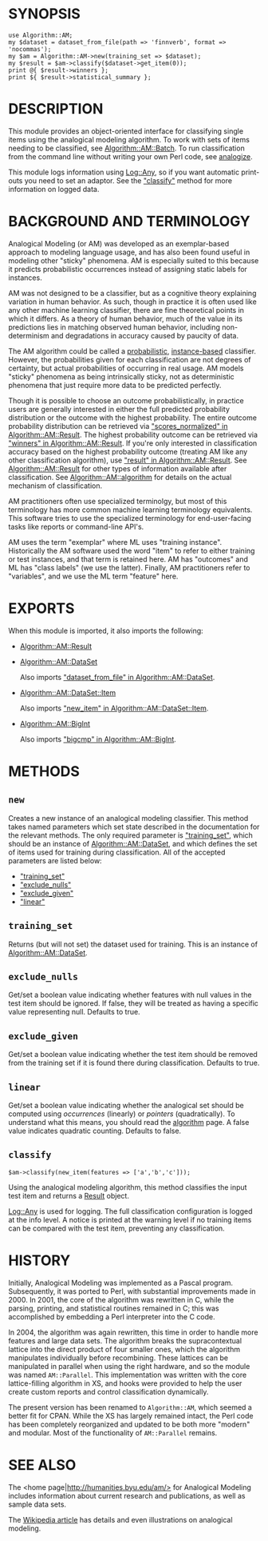 # SYNOPSIS

    use Algorithm::AM;
    my $dataset = dataset_from_file(path => 'finnverb', format => 'nocommas');
    my $am = Algorithm::AM->new(training_set => $dataset);
    my $result = $am->classify($dataset->get_item(0));
    print @{ $result->winners };
    print ${ $result->statistical_summary };

# DESCRIPTION

This module provides an object-oriented interface for
classifying single items using the analogical modeling algorithm.
To work with sets of items needing to be classified, see
[Algorithm::AM::Batch](https://metacpan.org/pod/Algorithm::AM::Batch). To run classification from the command line
without writing your own Perl code, see [analogize](https://metacpan.org/pod/analogize).

This module logs information using [Log::Any](https://metacpan.org/pod/Log::Any), so if you
want automatic print-outs you need to set an adaptor. See the
["classify"](#classify) method for more information on logged data.

# BACKGROUND AND TERMINOLOGY

Analogical Modeling (or AM) was developed as an exemplar-based
approach to modeling language usage, and has also been found useful
in modeling other "sticky" phenomena. AM is especially suited to this
because it predicts probabilistic occurrences instead of assigning
static labels for instances.

AM was not designed to be a classifier, but as a cognitive theory explaining
variation in human behavior. As such, though in practice it is often used
like any other machine learning classifier, there are fine theoretical points
in which it differs. As a theory of human behavior, much of the value in its
predictions lies in matching observed human behavior, including non-determinism
and degradations in accuracy caused by paucity of data.

The AM algorithm could be called a
[probabilistic](http://en.wikipedia.org/wiki/Probabilistic_classification),
[instance-based](http://en.wikipedia.org/wiki/Instance-based_learning)
classifier. However, the probabilities given for each classification
are not degrees of certainty, but actual probabilities of occurring
in real usage. AM models "sticky" phenomena as being intrinsically
sticky, not as deterministic phenomena that just require more data to be
predicted perfectly.

Though it is possible to choose an outcome probabilistically, in practice
users are generally interested in either the full predicted probability
distribution
or the outcome with the highest probability. The entire outcome probability
distribution can be retrieved via
["scores\_normalized" in Algorithm::AM::Result](https://metacpan.org/pod/Algorithm::AM::Result#scores_normalized). The highest probability outcome
can be retrieved via ["winners" in Algorithm::AM::Result](https://metacpan.org/pod/Algorithm::AM::Result#winners).
If you're only interested in classification accuracy based on the highest
probability outcome (treating AM like any other classification algorithm),
use ["result" in Algorithm::AM::Result](https://metacpan.org/pod/Algorithm::AM::Result#result).
See [Algorithm::AM::Result](https://metacpan.org/pod/Algorithm::AM::Result) for other types of information available
after classification. See [Algorithm::AM::algorithm](https://metacpan.org/pod/Algorithm::AM::algorithm) for details
on the actual mechanism of classification.

AM practitioners often use specialized terminolgy, but most of this
terminology has more common machine learning terminology equivalents.
This software tries to use the specialized terminology for end-user-facing
tasks like reports or command-line API's.

AM uses the term "exemplar" where ML uses "training instance". Historically
the AM software used the word "item" to refer to either training or test
instances, and that term is retained here. AM has "outcomes" and ML has
"class labels" (we use the latter). Finally, AM practitioners refer to
"variables", and we use the ML term "feature" here.

# EXPORTS

When this module is imported, it also imports the following:

- [Algorithm::AM::Result](https://metacpan.org/pod/Algorithm::AM::Result)
- [Algorithm::AM::DataSet](https://metacpan.org/pod/Algorithm::AM::DataSet)

    Also imports ["dataset\_from\_file" in Algorithm::AM::DataSet](https://metacpan.org/pod/Algorithm::AM::DataSet#dataset_from_file).

- [Algorithm::AM::DataSet::Item](https://metacpan.org/pod/Algorithm::AM::DataSet::Item)

    Also imports ["new\_item" in Algorithm::AM::DataSet::Item](https://metacpan.org/pod/Algorithm::AM::DataSet::Item#new_item).

- [Algorithm::AM::BigInt](https://metacpan.org/pod/Algorithm::AM::BigInt)

    Also imports ["bigcmp" in Algorithm::AM::BigInt](https://metacpan.org/pod/Algorithm::AM::BigInt#bigcmp).

# METHODS

## `new`

Creates a new instance of an analogical modeling classifier. This
method takes named parameters which set state described in the
documentation for the relevant methods. The only required parameter
is ["training\_set"](#training_set), which should be an instance of
[Algorithm::AM::DataSet](https://metacpan.org/pod/Algorithm::AM::DataSet), and which defines the set of items used
for training during classification. All of the accepted parameters
are listed below:

- ["training\_set"](#training_set)
- ["exclude\_nulls"](#exclude_nulls)
- ["exclude\_given"](#exclude_given)
- ["linear"](#linear)

## `training_set`

Returns (but will not set) the dataset used for training. This is
an instance of [Algorithm::AM::DataSet](https://metacpan.org/pod/Algorithm::AM::DataSet).

## `exclude_nulls`

Get/set a boolean value indicating whether features with null
values in the test item should be ignored. If false, they will be
treated as having a specific value representing null.
Defaults to true.

## `exclude_given`

Get/set a boolean value indicating whether the test item should be
removed from the training set if it is found there during
classification. Defaults to true.

## `linear`

Get/set a boolean value indicating whether the analogical set should
be computed using _occurrences_ (linearly) or _pointers_
(quadratically). To understand what this means, you should read the
[algorithm](https://metacpan.org/pod/Algorithm::AM::algorithm) page. A false value indicates
quadratic counting. Defaults to false.

## `classify`

    $am->classify(new_item(features => ['a','b','c']));

Using the analogical modeling algorithm, this method classifies
the input test item and returns a [Result](https://metacpan.org/pod/Algorithm::AM::Result)
object.

[Log::Any](https://metacpan.org/pod/Log::Any) is used for logging. The full classification configuration
is logged at the info level. A notice is printed at the warning
level if no training items can be compared with the test item,
preventing any classification.

# HISTORY

Initially, Analogical Modeling was implemented as a Pascal program.
Subsequently, it was ported to Perl, with substantial improvements
made in 2000. In 2001, the core of the algorithm was rewritten in C,
while the parsing, printing, and statistical routines remained in C;
this was accomplished by embedding a Perl interpreter into the C code.

In 2004, the algorithm was again rewritten, this time in order to
handle more features and large data sets. The algorithm breaks the
supracontextual lattice into the direct product of four smaller ones,
which the algorithm manipulates individually before recombining.
These lattices can be manipulated in parallel when using the right
hardware, and so the module was named `AM::Parallel`. This
implementation was written with the core lattice-filling algorithm in
XS, and hooks were provided to help the user create custom reports
and control classification dynamically.

The present version has been renamed to `Algorithm::AM`, which seemed
a better fit for CPAN. While the XS has largely remained intact, the
Perl code has been completely reorganized and updated to be both more
"modern" and modular. Most of the functionality of `AM::Parallel`
remains.

# SEE ALSO

The <home page|http://humanities.byu.edu/am/> for Analogical Modeling
includes information about current research and publications, as well as
sample data sets.

The [Wikipedia article](http://en.wikipedia.org/wiki/Analogical_modeling)
has details and even illustrations on analogical modeling.
